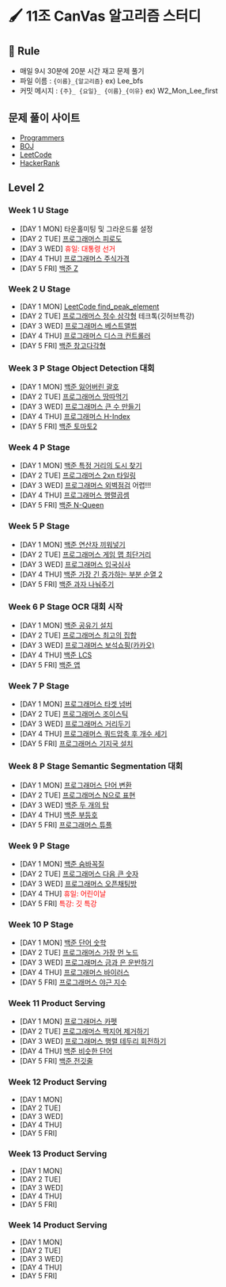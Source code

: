 # 🖌️ 11조 CanVas 알고리즘 스터디 

## 📏 Rule
- 매일 9시 30분에 20분 시간 재고 문제 풀기  
- 파일 이름 : `{이름}_{알고리즘}` ex) Lee_bfs
- 커밋 메시지 : `{주}_ {요일}_ {이름}_{이유}` ex) W2_Mon_Lee_first

## 문제 풀이 사이트
- [Programmers](https://programmers.co.kr/learn/challenges)
- [BOJ](https://www.acmicpc.net/)
- [LeetCode](https://leetcode.com/)
- [HackerRank](https://www.hackerrank.com/dashboard)


## Level 2 

### Week 1 U Stage

- [DAY 1 MON] 타운홀미팅 및 그라운드룰 설정 
- [DAY 2 TUE] [프로그래머스 피로도](https://github.com/HeoSeokYong/BoostCampAlgorithmStudy_LEVEL2_CV11/tree/main/week1/Tue)
- [DAY 3 WED] <span style="color:red">휴일: 대통령 선거</span>
- [DAY 4 THU] [프로그래머스 주식가격](https://github.com/HeoSeokYong/BoostCampAlgorithmStudy_LEVEL2_CV11/tree/main/week1/Thu)
- [DAY 5 FRI] [백준 Z](https://github.com/HeoSeokYong/BoostCampAlgorithmStudy_LEVEL2_CV11/tree/main/week1/Fri)

### Week 2 U Stage

- [DAY 1 MON] [LeetCode find_peak_element](https://github.com/HeoSeokYong/BoostCampAlgorithmStudy_LEVEL2_CV11/tree/main/week2/Mon)
- [DAY 2 TUE] [프로그래머스 정수 삼각형](https://github.com/HeoSeokYong/BoostCampAlgorithmStudy_LEVEL2_CV11/tree/main/week2/Tue) 테크톡(깃허브특강)
- [DAY 3 WED] [프로그래머스 베스트앨범](https://github.com/HeoSeokYong/BoostCampAlgorithmStudy_LEVEL2_CV11/tree/main/week2/Wed)
- [DAY 4 THU] [프로그래머스 디스크 컨트롤러](https://github.com/seohl16/BoostCampAlgorithmStudy_LEVEL2_CV11/tree/main/week2/Thu)
- [DAY 5 FRI] [백준 창고다각형](https://github.com/HeoSeokYong/BoostCampAlgorithmStudy_LEVEL2_CV11/tree/main/week2/Fri)

### Week 3 P Stage Object Detection 대회 

- [DAY 1 MON] [백준 잃어버린 괄호](https://github.com/HeoSeokYong/BoostCampAlgorithmStudy_LEVEL2_CV11/tree/main/week3/Mon)
- [DAY 2 TUE] [프로그래머스 땅따먹기](https://github.com/HeoSeokYong/BoostCampAlgorithmStudy_LEVEL2_CV11/tree/main/week3/Tue)
- [DAY 3 WED] [프로그래머스 큰 수 만들기](https://github.com/HeoSeokYong/BoostCampAlgorithmStudy_LEVEL2_CV11/tree/main/week3/Wed)
- [DAY 4 THU] [프로그래머스 H-Index](https://github.com/HeoSeokYong/BoostCampAlgorithmStudy_LEVEL2_CV11/tree/main/week3/Thu)
- [DAY 5 FRI] [백준 토마토2](https://github.com/HeoSeokYong/BoostCampAlgorithmStudy_LEVEL2_CV11/tree/main/week3/Fri)

### Week 4 P Stage 

- [DAY 1 MON] [백준 특정 거리의 도시 찾기](https://github.com/HeoSeokYong/BoostCampAlgorithmStudy_LEVEL2_CV11/tree/main/week4/Mon)
- [DAY 2 TUE] [프로그래머스 2xn 타일링](https://github.com/HeoSeokYong/BoostCampAlgorithmStudy_LEVEL2_CV11/tree/main/week4/Tue)
- [DAY 3 WED] [프로그래머스 외벽점검](https://github.com/HeoSeokYong/BoostCampAlgorithmStudy_LEVEL2_CV11/tree/main/week4/Wed) 어렵!!!
- [DAY 4 THU] [프로그래머스 행렬곱셈](https://github.com/HeoSeokYong/BoostCampAlgorithmStudy_LEVEL2_CV11/tree/main/week4/Thu)
- [DAY 5 FRI] [백준 N-Queen](https://github.com/HeoSeokYong/BoostCampAlgorithmStudy_LEVEL2_CV11/tree/main/week4/Fri)

### Week 5 P Stage 

- [DAY 1 MON] [백준 연산자 끼워넣기](https://github.com/HeoSeokYong/BoostCampAlgorithmStudy_LEVEL2_CV11/tree/main/week5/Mon)
- [DAY 2 TUE] [프로그래머스 게임 맵 최단거리](https://github.com/HeoSeokYong/BoostCampAlgorithmStudy_LEVEL2_CV11/tree/main/week5/Tue)
- [DAY 3 WED] [프로그래머스 입국심사](https://github.com/HeoSeokYong/BoostCampAlgorithmStudy_LEVEL2_CV11/tree/main/week5/Wed)
- [DAY 4 THU] [백준 가장 긴 증가하는 부분 순열 2](https://github.com/HeoSeokYong/BoostCampAlgorithmStudy_LEVEL2_CV11/tree/main/week5/Thu)
- [DAY 5 FRI] [백준 과자 나눠주기](https://github.com/HeoSeokYong/BoostCampAlgorithmStudy_LEVEL2_CV11/tree/main/week5/Fri)

### Week 6 P Stage OCR 대회 시작 

- [DAY 1 MON] [백준 공유기 설치](https://github.com/HeoSeokYong/BoostCampAlgorithmStudy_LEVEL2_CV11/tree/main/week6/Mon)
- [DAY 2 TUE] [프로그래머스 최고의 집합](https://github.com/HeoSeokYong/BoostCampAlgorithmStudy_LEVEL2_CV11/tree/main/week6/Tue)
- [DAY 3 WED] [프로그래머스 보석쇼핑(카카오)](https://github.com/HeoSeokYong/BoostCampAlgorithmStudy_LEVEL2_CV11/tree/main/week6/Wed)
- [DAY 4 THU] [백준 LCS](https://github.com/HeoSeokYong/BoostCampAlgorithmStudy_LEVEL2_CV11/tree/main/week6/Thu)
- [DAY 5 FRI] [백준 앱](https://github.com/HeoSeokYong/BoostCampAlgorithmStudy_LEVEL2_CV11/tree/main/week6/Fri)

### Week 7 P Stage 

- [DAY 1 MON] [프로그래머스 타겟 넘버](https://github.com/HeoSeokYong/BoostCampAlgorithmStudy_LEVEL2_CV11/tree/main/week7/Mon)
- [DAY 2 TUE] [프로그래머스 조이스틱](https://github.com/HeoSeokYong/BoostCampAlgorithmStudy_LEVEL2_CV11/tree/main/week7/Tue)
- [DAY 3 WED] [프로그래머스 거리두기](https://github.com/HeoSeokYong/BoostCampAlgorithmStudy_LEVEL2_CV11/tree/main/week7/Wed)
- [DAY 4 THU] [프로그래머스 쿼드압축 후 개수 세기](https://github.com/HeoSeokYong/BoostCampAlgorithmStudy_LEVEL2_CV11/tree/main/week7/Thu)
- [DAY 5 FRI] [프로그래머스 기지국 설치](https://github.com/HeoSeokYong/BoostCampAlgorithmStudy_LEVEL2_CV11/tree/main/week7/Fri)

### Week 8 P Stage Semantic Segmentation 대회

- [DAY 1 MON] [프로그래머스 단어 변환](https://github.com/HeoSeokYong/BoostCampAlgorithmStudy_LEVEL2_CV11/tree/main/week8/Mon)
- [DAY 2 TUE] [프로그래머스 N으로 표현](https://github.com/HeoSeokYong/BoostCampAlgorithmStudy_LEVEL2_CV11/tree/main/week8/Tue)
- [DAY 3 WED] [백준 두 개의 탑](https://github.com/HeoSeokYong/BoostCampAlgorithmStudy_LEVEL2_CV11/tree/main/week8/Wed)
- [DAY 4 THU] [백준 부등호](https://github.com/HeoSeokYong/BoostCampAlgorithmStudy_LEVEL2_CV11/tree/main/week8/Thu)
- [DAY 5 FRI] [프로그래머스 튜플](https://github.com/HeoSeokYong/BoostCampAlgorithmStudy_LEVEL2_CV11/tree/main/week8/Fri)

### Week 9 P Stage 

- [DAY 1 MON] [백준 숨바꼭질](https://github.com/HeoSeokYong/BoostCampAlgorithmStudy_LEVEL2_CV11/tree/main/week9/Mon)
- [DAY 2 TUE] [프로그래머스 다음 큰 숫자](https://github.com/HeoSeokYong/BoostCampAlgorithmStudy_LEVEL2_CV11/tree/main/week9/Tue)
- [DAY 3 WED] [프로그래머스 오픈채팅방](https://github.com/HeoSeokYong/BoostCampAlgorithmStudy_LEVEL2_CV11/tree/main/week9/Wed)
- [DAY 4 THU] <span style="color:red">휴일: 어린이날</span>
- [DAY 5 FRI] <span style="color:red">특강: 깃 특강</span>

### Week 10 P Stage 

- [DAY 1 MON] [백준 단어 숫학](https://github.com/HeoSeokYong/BoostCampAlgorithmStudy_LEVEL2_CV11/tree/main/week10/Mon)
- [DAY 2 TUE] [프로그래머스 가장 먼 노드](https://github.com/HeoSeokYong/BoostCampAlgorithmStudy_LEVEL2_CV11/tree/main/week10/Tue)
- [DAY 3 WED] [프로그래머스 금과 은 운반하기](https://github.com/HeoSeokYong/BoostCampAlgorithmStudy_LEVEL2_CV11/tree/main/week10/Wed)
- [DAY 4 THU] [프로그래머스 바이러스](https://github.com/HeoSeokYong/BoostCampAlgorithmStudy_LEVEL2_CV11/tree/main/week10/Thu)
- [DAY 5 FRI] [프로그래머스 야근 지수](https://github.com/HeoSeokYong/BoostCampAlgorithmStudy_LEVEL2_CV11/tree/main/week10/Fri)

### Week 11 Product Serving

- [DAY 1 MON] [프로그래머스 카펫](https://github.com/HeoSeokYong/BoostCampAlgorithmStudy_LEVEL2_CV11/tree/main/week11/Mon)
- [DAY 2 TUE] [프로그래머스 짝지어 제거하기](https://github.com/HeoSeokYong/BoostCampAlgorithmStudy_LEVEL2_CV11/tree/main/week11/Tue)
- [DAY 3 WED] [프로그래머스 행렬 테두리 회전하기](https://github.com/HeoSeokYong/BoostCampAlgorithmStudy_LEVEL2_CV11/tree/main/week11/Wed)
- [DAY 4 THU] [백준 비슷한 단어](https://github.com/HeoSeokYong/BoostCampAlgorithmStudy_LEVEL2_CV11/tree/main/week11/Thu)
- [DAY 5 FRI] [백준 전깃줄](https://github.com/HeoSeokYong/BoostCampAlgorithmStudy_LEVEL2_CV11/tree/main/week11/Fri)

### Week 12 Product Serving

- [DAY 1 MON]  
- [DAY 2 TUE] 
- [DAY 3 WED] 
- [DAY 4 THU] 
- [DAY 5 FRI] 

### Week 13 Product Serving

- [DAY 1 MON]  
- [DAY 2 TUE] 
- [DAY 3 WED] 
- [DAY 4 THU] 
- [DAY 5 FRI] 


### Week 14 Product Serving

- [DAY 1 MON]  
- [DAY 2 TUE] 
- [DAY 3 WED] 
- [DAY 4 THU] 
- [DAY 5 FRI] 

